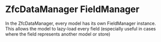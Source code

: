 # ZfcDataManager FieldManager

In the ZfcDataManager, every model has its own FieldManager instance.
This allows the model to lazy-load every field (especially useful in cases where
the field represents another model or store)

